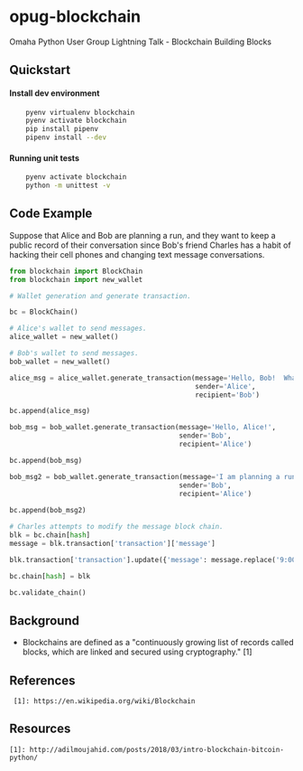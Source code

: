 # opug-blockchain
Omaha Python User Group Lightning Talk - Blockchain Building Blocks

## Quickstart

#### Install dev environment
```sh
    pyenv virtualenv blockchain
    pyenv activate blockchain
    pip install pipenv
    pipenv install --dev
```

#### Running unit tests
```sh
    pyenv activate blockchain
    python -m unittest -v
```


## Code Example

Suppose that Alice and Bob are planning a run, and  they want to keep a public record of their conversation since Bob's
friend Charles has a habit of hacking their cell phones and changing text message conversations.

```python
from blockchain import BlockChain
from blockchain import new_wallet

# Wallet generation and generate transaction.

bc = BlockChain()

# Alice's wallet to send messages.
alice_wallet = new_wallet()

# Bob's wallet to send messages.
bob_wallet = new_wallet()

alice_msg = alice_wallet.generate_transaction(message='Hello, Bob!  What time shall we meet for our run?',
                                              sender='Alice',
                                              recipient='Bob')

bc.append(alice_msg)

bob_msg = bob_wallet.generate_transaction(message='Hello, Alice!',
                                          sender='Bob',
                                          recipient='Alice')

bc.append(bob_msg)

bob_msg2 = bob_wallet.generate_transaction(message='I am planning a run tomorrow at 9:00.  Are you free?',
                                          sender='Bob',
                                          recipient='Alice')
                                          
bc.append(bob_msg2)

# Charles attempts to modify the message block chain.
blk = bc.chain[hash]
message = blk.transaction['transaction']['message']

blk.transaction['transaction'].update({'message': message.replace('9:00', '11:00')})

bc.chain[hash] = blk

bc.validate_chain()

```

## Background

* Blockchains are defined as a "continuously growing list of records called blocks, which are linked and secured
 using cryptography." [1]
 
## References
     [1]: https://en.wikipedia.org/wiki/Blockchain
     
## Resources
    [1]: http://adilmoujahid.com/posts/2018/03/intro-blockchain-bitcoin-python/